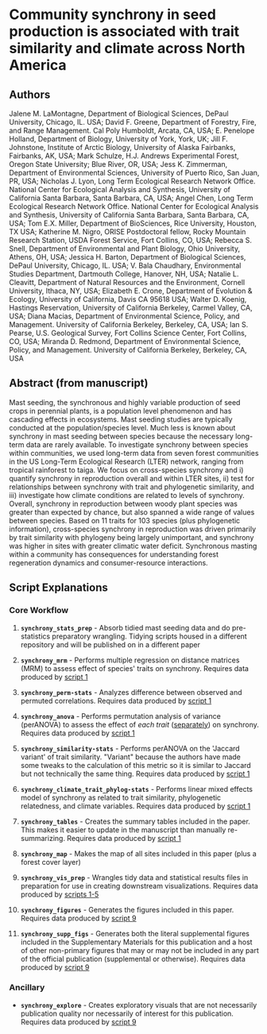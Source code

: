 # Community synchrony in seed production is associated with trait similarity and climate across North America

## Authors

Jalene M. LaMontagne, Department of Biological Sciences, DePaul University, Chicago, IL. USA;
David F. Greene, Department of Forestry, Fire, and Range Management. Cal Poly Humboldt, Arcata, CA, USA;
E. Penelope Holland, Department of Biology, University of York, York, UK;
Jill F. Johnstone, Institute of Arctic Biology, University of Alaska Fairbanks, Fairbanks, AK, USA;
Mark Schulze, H.J. Andrews Experimental Forest, Oregon State University; Blue River, OR, USA;
Jess K. Zimmerman, Department of Environmental Sciences, University of Puerto Rico, San Juan, PR, USA;
Nicholas J. Lyon, Long Term Ecological Research Network Office. National Center for Ecological Analysis and Synthesis, University of California Santa Barbara, Santa Barbara, CA, USA;
Angel Chen, Long Term Ecological Research Network Office. National Center for Ecological Analysis and Synthesis, University of California Santa Barbara, Santa Barbara, CA, USA;
Tom E.X. Miller, Department of BioSciences, Rice University, Houston, TX USA;
Katherine M. Nigro, ORISE Postdoctoral fellow, Rocky Mountain Research Station, USDA Forest Service, Fort Collins, CO, USA;
Rebecca S. Snell, Department of Environmental and Plant Biology, Ohio University, Athens, OH, USA;
Jessica H. Barton, Department of Biological Sciences, DePaul University, Chicago, IL. USA;
V. Bala Chaudhary, Environmental Studies Department, Dartmouth College, Hanover, NH, USA;
Natalie L. Cleavitt, Department of Natural Resources and the Environment, Cornell University, Ithaca, NY, USA;
Elizabeth E. Crone, Department of Evolution & Ecology, University of California, Davis CA 95618 USA;
Walter D. Koenig, Hastings Reservation, University of California Berkeley, Carmel Valley, CA, USA;
Diana Macias, Department of Environmental Science, Policy, and Management. University of California Berkeley, Berkeley, CA, USA;
Ian S. Pearse, U.S. Geological Survey, Fort Collins Science Center, Fort Collins, CO, USA;
Miranda D. Redmond, Department of Environmental Science, Policy, and Management. University of California Berkeley, Berkeley, CA, USA

## Abstract (from manuscript)

Mast seeding, the synchronous and highly variable production of seed crops in perennial plants, is a population level phenomenon and has cascading effects in ecosystems. Mast seeding studies are typically conducted at the population/species level. Much less is known about synchrony in mast seeding between species because the necessary long-term data are rarely available. To investigate synchrony between species within communities, we used long-term data from seven forest communities in the US Long-Term Ecological Research (LTER) network, ranging from tropical rainforest to taiga. We focus on cross-species synchrony and i) quantify synchrony in reproduction overall and within LTER sites, ii) test for relationships between synchrony with trait and phylogenetic similarity, and iii) investigate how climate conditions are related to levels of synchrony. Overall, synchrony in reproduction between woody plant species was greater than expected by chance, but also spanned a wide range of values between species. Based on 11 traits for 103 species (plus phylogenetic information), cross-species synchrony in reproduction was driven primarily by trait similarity with phylogeny being largely unimportant, and synchrony was higher in sites with greater climatic water deficit. Synchronous masting within a community has consequences for understanding forest regeneration dynamics and consumer-resource interactions.

## Script Explanations

### Core Workflow

1. **`synchrony_stats_prep`** - Absorb tidied mast seeding data and do pre-statistics preparatory wrangling. Tidying scripts housed in a different repository and will be published on in a different paper

2. **`synchrony_mrm`** - Performs multiple regression on distance matrices (MRM) to assess effect of species' traits on synchrony. Requires data produced by <u>script 1</u>

3. **`synchrony_perm-stats`** - Analyzes difference between observed and permuted correlations. Requires data produced by <u>script 1</u>

4. **`synchrony_anova`** - Performs permutation analysis of variance (perANOVA) to assess the effect of _each trait_ (<u>separately</u>) on synchrony. Requires data produced by <u>script 1</u>

5. **`synchrony_similarity-stats`** - Performs perANOVA on the 'Jaccard variant' of trait similarity. "Variant" because the authors have made some tweaks to the calculation of this metric so it is similar to Jaccard but not technically the same thing. Requires data produced by <u>script 1</u>

6. **`synchrony_climate_trait_phylog-stats`** - Performs linear mixed effects model of synchrony as related to trait similarity, phylogenetic relatedness, and climate variables. Requires data produced by <u>script 1</u>

7. **`synchrony_tables`** - Creates the summary tables included in the paper. This makes it easier to update in the manuscript than manually re-summarizing. Requires data produced by <u>script 1</u>

8. **`synchrony_map`** - Makes the map of all sites included in this paper (plus a forest cover layer)

9. **`synchrony_vis_prep`** - Wrangles tidy data and statistical results files in preparation for use in creating downstream visualizations. Requires data produced by <u>scripts 1-5</u>

10. **`synchrony_figures`** - Generates the figures included in this paper. Requires data produced by <u>script 9</u>

11. **`synchrony_supp_figs`** - Generates both the literal supplemental figures included in the Supplementary Materials for this publication and a host of other non-primary figures that may or may not be included in any part of the official publication (supplemental or otherwise). Requires data produced by <u>script 9</u>

### Ancillary

- **`synchrony_explore`** - Creates exploratory visuals that are not necessarily publication quality nor necessarily of interest for this publication. Requires data produced by <u>script 9</u>
